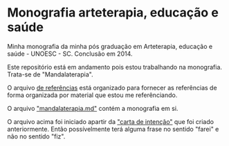 Monografia arteterapia, educação e saúde
======================

Minha monografia da minha pós graduação em Arteterapia, educação e saúde - UNOESC - SC. Conclusão em 2014.

Este repositório está em andamento pois estou trabalhando na monografia. Trata-se de "Mandalaterapia".

O arquivo [de referências](/referencias.md) está organizado para fornecer as referências de forma organizada por material que estou me referênciando.

O arquivo ["mandalaterapia.md"](/mandalaterapia.md) contém a monografia em si.

O arquivo acima foi iniciado apartir da ["carta de intenção"](/carta_de_intencao.md) que foi criado anteriormente. Então possívelmente terá alguma frase no sentido "farei" e não no sentido "fiz".
